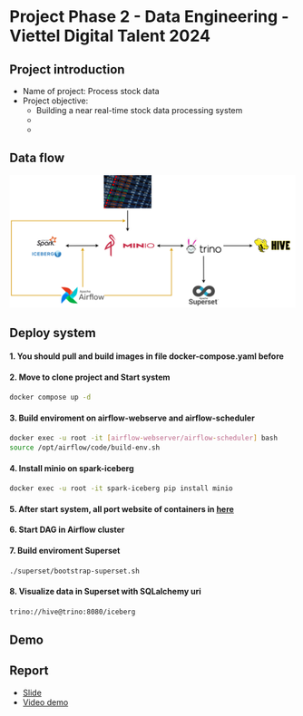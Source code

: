# Project Phase 2 - Data Engineering - Viettel Digital Talent 2024

## Project introduction
<ul>
  <li>Name of project: Process stock data</li>
  <li>Project objective:
    <ul>
      <li>Building a near real-time stock data processing system</li>
      <li></li>
      <li></li>
    </ul>
  </li>
</ul>

## Data flow
  <img src="https://github.com/Tran-Ngoc-Bao/Process_Stock_Data/blob/master/pictures/system.png">

## Deploy system
#### 1. You should pull and build images in file docker-compose.yaml before

#### 2. Move to clone project and Start system
  
```sh
docker compose up -d
```

#### 3. Build enviroment on airflow-webserve and airflow-scheduler

```sh
docker exec -u root -it [airflow-webserver/airflow-scheduler] bash 
source /opt/airflow/code/build-env.sh
```

#### 4. Install minio on spark-iceberg

```sh
docker exec -u root -it spark-iceberg pip install minio
```

#### 5. After start system, all port website of containers in <a href="https://github.com/Tran-Ngoc-Bao/Process_Stock_Data/blob/master/port.txt">here</a>

#### 6. Start DAG in Airflow cluster

#### 7. Build enviroment Superset
```sh
./superset/bootstrap-superset.sh
```
  
#### 8. Visualize data in Superset with SQLalchemy uri
```sh
trino://hive@trino:8080/iceberg
```

## Demo


## Report
<ul>
  <li><a href="https://github.com/Tran-Ngoc-Bao/Process_Stock_Data/blob/master/pictures/slide.pptx">Slide</a></li>
  <li><a href="https://github.com/Tran-Ngoc-Bao/Process_Stock_Data/blob/master/pictures/slide.pptx">Video demo</a></li>
</ul>

